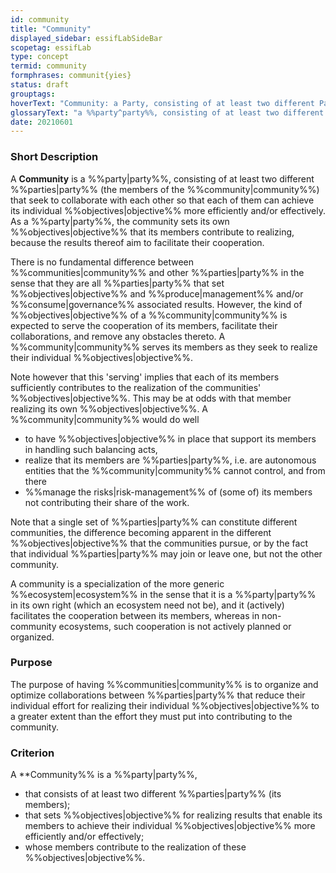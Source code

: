 ```yaml
---
id: community
title: "Community"
displayed_sidebar: essifLabSideBar
scopetag: essifLab
type: concept
termid: community
formphrases: communit{yies}
status: draft
grouptags:
hoverText: "Community: a Party, consisting of at least two different Parties (the members of the Community) that seek to collaborate with each other so that each of them can achieve its individual Objectives more efficiently and/or effectively."
glossaryText: "a %%party^party%%, consisting of at least two different %%parties^party%% (the members of the %%community^community%%) that seek to collaborate with each other so that each of them can achieve its individual %%objectives^objective%% more efficiently and/or effectively."
date: 20210601
---
```


### Short Description
A **Community** is a %%party|party%%, consisting of at least two different %%parties|party%% (the members of the %%community|community%%) that seek to collaborate with each other so that each of them can achieve its individual %%objectives|objective%% more efficiently and/or effectively. As a %%party|party%%, the community sets its own %%objectives|objective%% that its members contribute to realizing, because the results thereof aim to facilitate their cooperation.

There is no fundamental difference between %%communities|community%% and other %%parties|party%% in the sense that they are all %%parties|party%% that set %%objectives|objective%% and %%produce|management%% and/or %%consume|governance%% associated results. However, the kind of %%objectives|objective%% of a %%community|community%% is expected to serve the cooperation of its members, facilitate their collaborations, and remove any obstacles thereto. A %%community|community%% serves its members as they seek to realize their individual %%objectives|objective%%.

Note however that this 'serving' implies that each of its members sufficiently contributes to the realization of the communities' %%objectives|objective%%. This may be at odds with that member realizing its own %%objectives|objective%%. A %%community|community%% would do well
- to have %%objectives|objective%% in place that support its members in handling such balancing acts,
- realize that its members are %%parties|party%%, i.e. are autonomous entities that the %%community|community%% cannot control, and from there
- %%manage the risks|risk-management%% of (some of) its members not contributing their share of the work.

Note that a single set of %%parties|party%% can constitute different communities, the difference becoming apparent in the different %%objectives|objective%% that the communities pursue, or by the fact that individual %%parties|party%% may join or leave one, but not the other community.

A community is a specialization of the more generic %%ecosystem|ecosystem%% in the sense that it is a %%party|party%% in its own right (which an ecosystem need not be), and it (actively) facilitates the cooperation between its members, whereas in non-community ecosystems, such cooperation is not actively planned or organized.

### Purpose
The purpose of having %%communities|community%% is to organize and optimize collaborations between %%parties|party%% that reduce their individual effort for realizing their individual %%objectives|objective%% to a greater extent than the effort they must put into contributing to the community.

### Criterion
A **Community%% is a %%party|party%%,
- that consists of at least two different %%parties|party%% (its members);
- that sets %%objectives|objective%% for realizing results that enable its members to achieve their individual %%objectives|objective%% more efficiently and/or effectively;
- whose members contribute to the realization of these %%objectives|objective%%.
